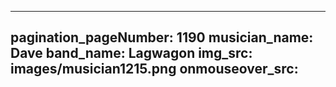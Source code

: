 ------
pagination_pageNumber: 1190
musician_name: Dave
band_name: Lagwagon
img_src: images/musician1215.png
onmouseover_src: 
------